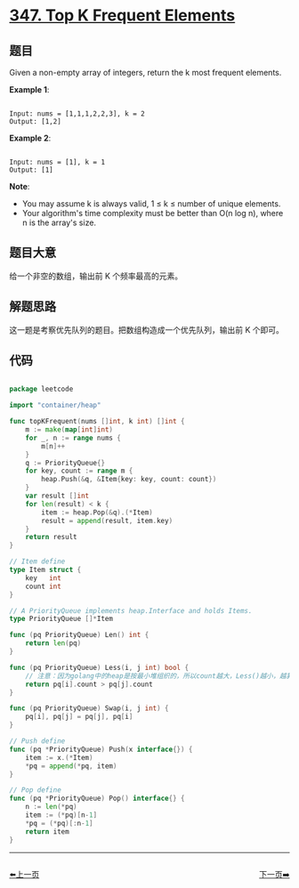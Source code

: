 # [347. Top K Frequent Elements](https://leetcode.com/problems/top-k-frequent-elements/)

## 题目

Given a non-empty array of integers, return the k most frequent elements.

**Example 1**:

```

Input: nums = [1,1,1,2,2,3], k = 2
Output: [1,2]

```

**Example 2**:

```

Input: nums = [1], k = 1
Output: [1]

```

**Note**:  

- You may assume k is always valid, 1 ≤ k ≤ number of unique elements.
- Your algorithm's time complexity must be better than O(n log n), where n is the array's size.
 

## 题目大意

给一个非空的数组，输出前 K 个频率最高的元素。

## 解题思路

这一题是考察优先队列的题目。把数组构造成一个优先队列，输出前 K 个即可。




## 代码

```go

package leetcode

import "container/heap"

func topKFrequent(nums []int, k int) []int {
	m := make(map[int]int)
	for _, n := range nums {
		m[n]++
	}
	q := PriorityQueue{}
	for key, count := range m {
		heap.Push(&q, &Item{key: key, count: count})
	}
	var result []int
	for len(result) < k {
		item := heap.Pop(&q).(*Item)
		result = append(result, item.key)
	}
	return result
}

// Item define
type Item struct {
	key   int
	count int
}

// A PriorityQueue implements heap.Interface and holds Items.
type PriorityQueue []*Item

func (pq PriorityQueue) Len() int {
	return len(pq)
}

func (pq PriorityQueue) Less(i, j int) bool {
	// 注意：因为golang中的heap是按最小堆组织的，所以count越大，Less()越小，越靠近堆顶.
	return pq[i].count > pq[j].count
}

func (pq PriorityQueue) Swap(i, j int) {
	pq[i], pq[j] = pq[j], pq[i]
}

// Push define
func (pq *PriorityQueue) Push(x interface{}) {
	item := x.(*Item)
	*pq = append(*pq, item)
}

// Pop define
func (pq *PriorityQueue) Pop() interface{} {
	n := len(*pq)
	item := (*pq)[n-1]
	*pq = (*pq)[:n-1]
	return item
}

```


----------------------------------------------
<div style="display: flex;justify-content: space-between;align-items: center;">
<p><a href="https://books.halfrost.com/leetcode/ChapterFour/0345.Reverse-Vowels-of-a-String/">⬅️上一页</a></p>
<p><a href="https://books.halfrost.com/leetcode/ChapterFour/0349.Intersection-of-Two-Arrays/">下一页➡️</a></p>
</div>

